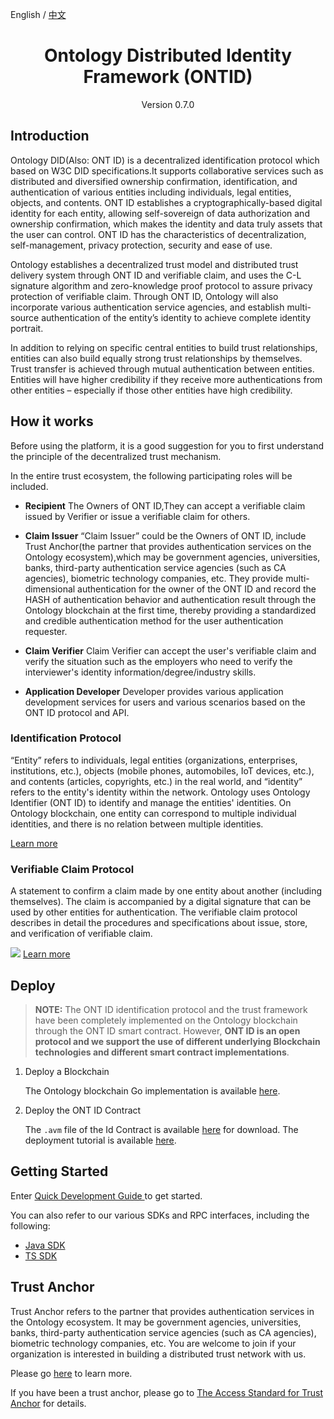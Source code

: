 English / [中文](./README_cn.md)


<h1 align="center">Ontology Distributed Identity Framework (ONTID) </h1>
<p align="center" class="version">Version 0.7.0 </p>

## Introduction

Ontology DID(Also: ONT ID) is a decentralized identification protocol which based on W3C DID specifications.It supports collaborative services such as distributed and diversified ownership confirmation, identification, and authentication of various entities including individuals, legal entities, objects, and contents. ONT ID establishes a cryptographically-based digital identity for each entity, allowing self-sovereign of data authorization and ownership confirmation, which makes the identity and data truly assets that the user can control. ONT ID has the characteristics of decentralization, self-management, privacy protection, security and ease of use.

Ontology establishes a decentralized trust model and distributed trust delivery system through ONT ID and verifiable claim, and uses the C-L signature algorithm and zero-knowledge proof protocol to assure privacy protection of verifiable claim. Through ONT ID, Ontology will also incorporate various authentication service agencies, and establish multi-source authentication of the entity’s identity to achieve complete identity portrait.

In addition to relying on specific central entities to build trust relationships, entities can also build equally strong trust relationships by themselves. Trust transfer is achieved through mutual authentication between entities. Entities will have higher credibility if they receive more authentications from other entities – especially if those other entities have high credibility.

## How it works

Before using the platform, it is a good suggestion for you to first understand the principle of the decentralized trust mechanism.

In the entire trust ecosystem, the following participating roles will be included.

* **Recipient** The Owners of ONT ID,They can accept a verifiable claim issued by Verifier or issue a verifiable claim for others.

* **Claim Issuer** “Claim Issuer” could be the Owners of ONT ID, include Trust Anchor(the partner that provides authentication services on the Ontology ecosystem),which may be government agencies, universities, banks, third-party authentication service agencies (such as CA agencies), biometric technology companies, etc. They provide multi-dimensional authentication for the owner of the ONT ID and record the HASH of authentication behavior and authentication result through the Ontology blockchain at the first time, thereby providing a standardized and credible authentication method for the user authentication requester.

* **Claim Verifier** Claim Verifier can accept the user's verifiable claim and verify the situation such as the employers who need to verify the interviewer's identity information/degree/industry skills.

* **Application Developer** Developer provides various application development services for users and various scenarios based on the ONT ID protocol and API.


### **Identification Protocol**

“Entity” refers to individuals, legal entities (organizations, enterprises, institutions, etc.), objects (mobile phones, automobiles, IoT devices, etc.), and contents (articles, copyrights, etc.) in the real world, and “identity” refers to the entity's identity within the network. Ontology uses Ontology Identifier (ONT ID) to identify and manage the entities' identities. On Ontology blockchain, one entity can correspond to multiple individual identities, and there is no relation between multiple identities.

[Learn more](./docs/en/ONTID_protocol_spec.md)

### **Verifiable Claim Protocol**

A statement to confirm a claim made by one entity about another (including themselves). The claim is accompanied by a digital signature that can be used by other entities for authentication. The verifiable claim protocol describes in detail the procedures and specifications about issue, store, and verification of verifiable claim.


![](./images/claim_workflow.png)
[Learn more](./docs/en/claim_spec.md)

## Deploy

> **NOTE:** The ONT ID identification protocol and the trust framework have been completely implemented on the Ontology blockchain through the ONT ID smart contract. However, **ONT ID is an open protocol and we support the use of different underlying Blockchain technologies and different smart contract implementations**.

1. Deploy a Blockchain

    The Ontology blockchain Go implementation is available [here](https://github.com/ontio/ontology).

2. Deploy the ONT ID Contract 
    
    The `.avm` file of the Id Contract is available [here](./resources/smart-contract/NeoVM/IdContract.avm) for download. The deployment tutorial is available [here](https://github.com/ontio/documentation/tree/master/smart-contract-tutorial).

## Getting Started

Enter [Quick Development Guide ](./docs/en/get_started.md) to get started.

You can also refer to our various SDKs and RPC interfaces, including the following:

* [Java SDK](https://github.com/ontio/ontology-java-sdk) 
* [TS SDK](https://github.com/ontio/ontology-ts-sdk)  

## Trust Anchor

Trust Anchor refers to the partner that provides authentication services in the Ontology ecosystem. It may be government agencies, universities, banks, third-party authentication service agencies (such as CA agencies), biometric technology companies, etc. You are welcome to join if your organization is interested in building a distributed trust network with us.

Please go [here](https://info.ont.io/cooperation/en) to learn more. 

If you have been a trust anchor, please go to [The Access Standard for Trust Anchor](./docs/en/verification_provider_specification.md) for details.
